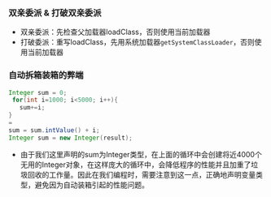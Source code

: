 ### 双亲委派 & 打破双亲委派

* 双亲委派：先检查父加载器loadClass，否则使用当前加载器
* 打破委派：重写loadClass，先用系统加载器`getSystemClassLoader`，否则使用当前加载器

### 自动拆箱装箱的弊端

```java
Integer sum = 0;
 for(int i=1000; i<5000; i++){
   sum+=i;
}
=
sum = sum.intValue() + i;
Integer sum = new Integer(result);
```

* 由于我们这里声明的sum为Integer类型，在上面的循环中会创建将近4000个无用的Integer对象，在这样庞大的循环中，会降低程序的性能并且加重了垃圾回收的工作量。因此在我们编程时，需要注意到这一点，正确地声明变量类型，避免因为自动装箱引起的性能问题。